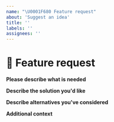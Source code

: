 ```yaml
---
name: "\U0001F680 Feature request"
about: 'Suggest an idea'
title: ''
labels: ''
assignees: ''
---
```


# :rocket: Feature request

**Please describe what is needed**

<!-- A clear and concise description of what the opportunity is. Ex. I think we need [...] to help with [...] -->

**Describe the solution you'd like**

<!-- A clear and concise description of what you want to happen. Please add measurable outcomes, or acceptance criteria. -->

**Describe alternatives you've considered**

<!-- A clear and concise description of any alternative solutions or features you've considered. -->

**Additional context**

<!-- Add any other context or screenshots about the feature request here. -->

